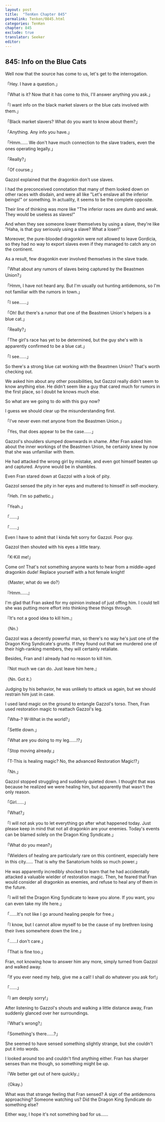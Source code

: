 ```yaml
---
layout: post
title:  "TenKen Chapter 845"
permalink: Tenken/0845.html
categories: TenKen
chapter: 845
exclude: true
translator: Seeker
editor: 
---
```

<h2>845: Info on the Blue Cats</h2>

Well now that the source has come to us, let's get to the interrogation.

「Hey. I have a question.」

「What is it? Now that it has come to this, I'll answer anything you ask.」

「I want info on the black market slavers or the blue cats involved with them.」

「Black market slavers? What do you want to know about them?」

「Anything. Any info you have.」

「Hmm…… We don't have much connection to the slave traders, even the ones operating legally.」

「Really?」

「Of course.」

Gazzol explained that the dragonkin don't use slaves.

I had the preconceived connotation that many of them looked down on other races with disdain, and were all like "Let's enslave all the inferior beings!" or something. In actuality, it seems to be the complete opposite.

Their line of thinking was more like "The inferior races are dumb and weak. They would be useless as slaves!"

And when they see someone lower themselves by using a slave, they're like "Haha, is that guy seriously using a slave? What a loser!"

Moreover, the pure-blooded dragonkin were not allowed to leave Gordicia, so they had no way to export slaves even if they managed to catch any on the continent.

As a result, few dragonkin ever involved themselves in the slave trade.

「What about any rumors of slaves being captured by the Beastmen Union?」

「Hmm, I have not heard any. But I'm usually out hunting antidemons, so I'm not familiar with the rumors in town.」

「I see……」

「Oh! But there's a rumor that one of the Beastmen Union's helpers is a blue cat.」

「Really?」

「The girl's race has yet to be determined, but the guy she's with is apparently confirmed to be a blue cat.」

「I see……」

So there's a strong blue cat working with the Beastmen Union? That's worth checking out.

We asked him about any other possibilities, but Gazzol really didn't seem to know anything else. He didn't seem like a guy that cared much for rumors in the first place, so I doubt he knows much else.

So what are we going to do with this guy now?

I guess we should clear up the misunderstanding first.

「I've never even met anyone from the Beastmen Union.」

「Yes, that does appear to be the case……」

Gazzol's shoulders slumped downwards in shame. After Fran asked him about the inner workings of the Beastmen Union, he certainly knew by now that she was unfamiliar with them.

He had attacked the wrong girl by mistake, and even got himself beaten up and captured. Anyone would be in shambles.

Even Fran stared down at Gazzol with a look of pity.

Gazzol sensed the pity in her eyes and muttered to himself in self-mockery.

「Heh. I'm so pathetic.」

「Yeah.」

「……」

「……」

Even I have to admit that I kinda felt sorry for Gazzol. Poor guy.

Gazzol then shouted with his eyes a little teary.

「K-Kill me!」

Come on! That's not something anyone wants to hear from a middle-aged dragonkin dude! Replace yourself with a hot female knight!

（Master, what do we do?）

『Hmm……』

I'm glad that Fran asked for my opinion instead of just offing him. I could tell she was putting more effort into thinking these things through.

『It's not a good idea to kill him.』

（Nn.）

Gazzol was a decently powerful man, so there's no way he's just one of the Dragon King Syndicate's grunts. If they found out that we murdered one of their high-ranking members, they will certainly retaliate.

Besides, Fran and I already had no reason to kill him.

『Not much we can do. Just leave him here.』

（Nn. Got it.）

Judging by his behavior, he was unlikely to attack us again, but we should restrain him just in case.

I used land magic on the ground to entangle Gazzol's torso. Then, Fran used restoration magic to reattach Gazzol's leg.

「Wha-? W-What in the world?」

「Settle down.」

「What are you doing to my leg……!?」

「Stop moving already.」

「T-This is healing magic? No, the advanced Restoration Magic!?」

「Nn.」

Gazzol stopped struggling and suddenly quieted down. I thought that was because he realized we were healing him, but apparently that wasn't the only reason.

「Girl……」

「What?」

「I will not ask you to let everything go after what happened today. Just please keep in mind that not all dragonkin are your enemies. Today's events can be blamed solely on the Dragon King Syndicate.」

「What do you mean?」

「Wielders of healing are particularly rare on this continent, especially here in this city…… That is why the Sanatorium holds so much power.」

He was apparently incredibly shocked to learn that he had accidentally attacked a valuable wielder of restoration magic. Then, he feared that Fran would consider all dragonkin as enemies, and refuse to heal any of them in the future.

「I will tell the Dragon King Syndicate to leave you alone. If you want, you can even take my life here.」

「……It's not like I go around healing people for free.」

「I know, but I cannot allow myself to be the cause of my brethren losing their lives somewhere down the line.」

「……I don't care.」

「That is fine too.」

Fran, not knowing how to answer him any more, simply turned from Gazzol and walked away.

「If you ever need my help, give me a call! I shall do whatever you ask for!」

「……」

「I am deeply sorry!」

After listening to Gazzol's shouts and walking a little distance away, Fran suddenly glanced over her surroundings.

『What's wrong?』

「Something's there……?」

She seemed to have sensed something slightly strange, but she couldn't put it into words.

I looked around too and couldn't find anything either. Fran has sharper senses than me though, so something might be up.

『We better get out of here quickly.』

（Okay.）

What was that strange feeling that Fran sensed? A sign of the antidemons approaching? Someone watching us? Did the Dragon King Syndicate do something else?

Either way, I hope it's not something bad for us……




